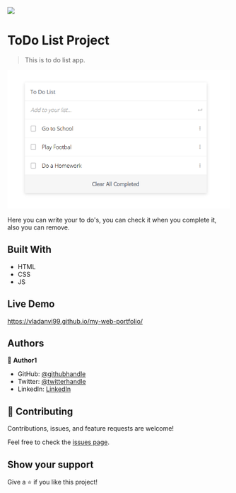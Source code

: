 ![](https://img.shields.io/badge/Microverse-blueviolet)

# ToDo List Project

> This is to do list app.

![screenshot](./Screenshot_2.png)

Here you can write your to do's, you can check it when you complete it, also you can remove.

## Built With

- HTML
- CSS
- JS

## Live Demo

https://vladanvi99.github.io/my-web-portfolio/

## Authors

👤 **Author1**

- GitHub: [@githubhandle](https://github.com/vladanvi99)
- Twitter: [@twitterhandle](https://twitter.com/vladanvi99)
- LinkedIn: [LinkedIn](https://www.linkedin.com/in/vladan-videnovi%C4%87-780bb11b2/)


## 🤝 Contributing

Contributions, issues, and feature requests are welcome!

Feel free to check the [issues page](../../issues/).

## Show your support

Give a ⭐️ if you like this project!



